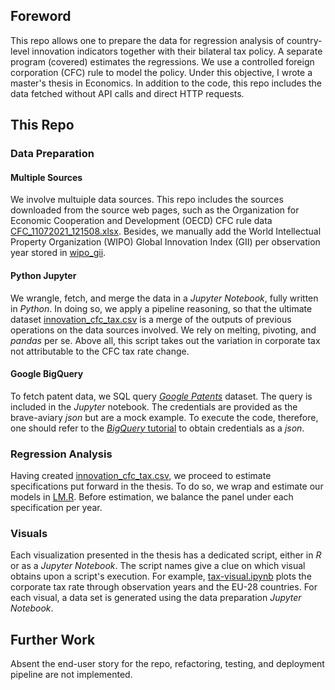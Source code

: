 ## Foreword

This repo allows one to prepare the data for regression analysis of country-level innovation indicators together with their bilateral tax policy. A separate program (covered) estimates the regressions. We use a controlled foreign corporation (CFC) rule to model the policy. Under this objective, I wrote a master's thesis in Economics. In addition to the code, this repo includes the data fetched without API calls and direct HTTP requests.

## This Repo

### Data Preparation

#### Multiple Sources
We involve multuiple data sources. This repo includes the sources downloaded from the source web pages, such as the Organization for Economic Cooperation and Development (OECD) CFC rule data [CFC_11072021_121508.xlsx](CFC_11072021_121508.xlsx). Besides, we manually add the World Intellectual Property Organization (WIPO) Global Innovation Index (GII) per observation year stored in [wipo_gii](wipo_gii). 

#### Python Jupyter
We wrangle, fetch, and merge the data in a *Jupyter Notebook*, fully written in *Python*. In doing so, we apply a pipeline reasoning, so that the ultimate dataset [innovation_cfc_tax.csv](innovation_cfc_tax.csv) is a merge of the outputs of previous operations on the data sources involved. We rely on melting, pivoting, and *pandas* per se. Above all, this script takes out the variation in corporate tax not attributable to the CFC tax rate change.

#### Google BigQuery
To fetch patent data, we SQL query [*Google Patents*](https://cloud.google.com/blog/topics/public-datasets/google-patents-public-datasets-connecting-public-paid-and-private-patent-data) dataset. The query is included in the *Jupyter* notebook. The credentials are provided as the brave-aviary *json* but are a mock example. To execute the code, therefore, one should refer to the [*BigQuery* tutorial](https://cloud.google.com/bigquery/docs/authentication/service-account-file) to obtain credentials as a *json*.

### Regression Analysis
Having created [innovation_cfc_tax.csv](innovation_cfc_tax.csv), we proceed to estimate specifications put forward in the thesis. To do so, we wrap and estimate our models in [LM.R](LM.R). Before estimation, we balance the panel under each specification per year.

### Visuals

Each visualization presented in the thesis has a dedicated script, either in *R* or as a *Jupyter Notebook*. The script names give a clue on which visual obtains upon a script's execution. For example, [tax-visual.ipynb](tax-visual.ipynb) plots the corporate tax rate through observation years and the EU-28 countries. For each visual, a data set is generated using the data preparation *Jupyter Notebook*.

## Further Work
Absent the end-user story for the repo, refactoring, testing, and deployment pipeline are not implemented.
